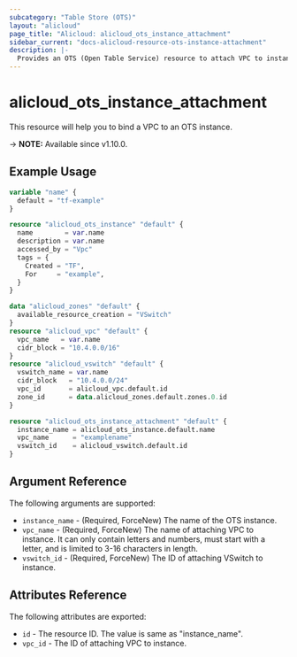```yaml
---
subcategory: "Table Store (OTS)"
layout: "alicloud"
page_title: "Alicloud: alicloud_ots_instance_attachment"
sidebar_current: "docs-alicloud-resource-ots-instance-attachment"
description: |-
  Provides an OTS (Open Table Service) resource to attach VPC to instance.
---
```


# alicloud_ots_instance_attachment

This resource will help you to bind a VPC to an OTS instance.

-> **NOTE:** Available since v1.10.0.

## Example Usage

```terraform
variable "name" {
  default = "tf-example"
}

resource "alicloud_ots_instance" "default" {
  name        = var.name
  description = var.name
  accessed_by = "Vpc"
  tags = {
    Created = "TF",
    For     = "example",
  }
}

data "alicloud_zones" "default" {
  available_resource_creation = "VSwitch"
}
resource "alicloud_vpc" "default" {
  vpc_name   = var.name
  cidr_block = "10.4.0.0/16"
}
resource "alicloud_vswitch" "default" {
  vswitch_name = var.name
  cidr_block   = "10.4.0.0/24"
  vpc_id       = alicloud_vpc.default.id
  zone_id      = data.alicloud_zones.default.zones.0.id
}

resource "alicloud_ots_instance_attachment" "default" {
  instance_name = alicloud_ots_instance.default.name
  vpc_name      = "examplename"
  vswitch_id    = alicloud_vswitch.default.id
}
```

## Argument Reference

The following arguments are supported:

* `instance_name` - (Required, ForceNew) The name of the OTS instance.
* `vpc_name` - (Required, ForceNew) The name of attaching VPC to instance. It can only contain letters and numbers, must start with a letter, and is limited to 3-16 characters in length.
* `vswitch_id` - (Required, ForceNew) The ID of attaching VSwitch to instance.

## Attributes Reference

The following attributes are exported:

* `id` - The resource ID. The value is same as "instance_name".
* `vpc_id` - The ID of attaching VPC to instance.



